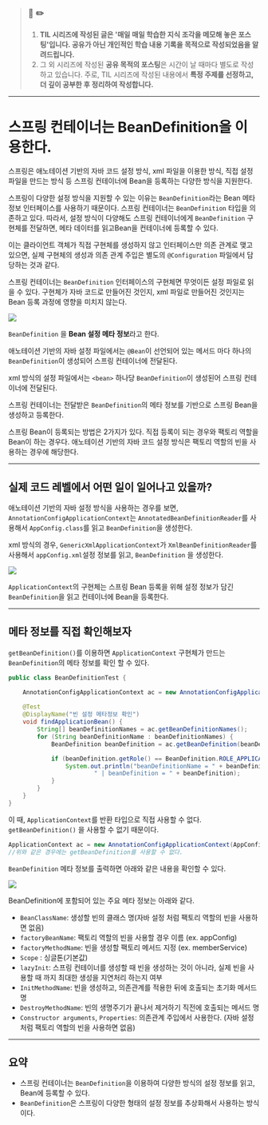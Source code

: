 > ### 📖 ✏️ 
> 1. **TIL 시리즈에 작성된 글은 '매일 매일 학습한 지식 조각을 메모해 놓은 포스팅'입니다. 공유가 아닌 개인적인 학습 내용 기록을 목적으로 작성되었음을 알려드립니다.**
> 2. 그 외 시리즈에 작성된 **공유 목적의 포스팅**은 시간이 날 때마다 별도로 작성하고 있습니다. 주로, TIL 시리즈에 작성된 내용에서 **특정 주제를 선정하고, 더 깊이 공부한 후 정리하여 작성합니다.**

---

# 스프링 컨테이너는 BeanDefinition을 이용한다.

스프링은 애노테이션 기반의 자바 코드 설정 방식, xml 파일을 이용한 방식, 직접 설정 파일을 만드는 방식 등 스프링 컨테이너에 Bean을 등록하는 다양한 방식을 지원한다.

스프링이 다양한 설정 방식을 지원할 수 있는 이유는 `BeanDefinition`라는 Bean 메타 정보 인터페이스를 사용하기 때문이다. 스프링 컨테이너는 `BeanDefinition` 타입을 의존하고 있다. 따라서, 설정 방식이 다양해도 스프링 컨테이너에게 `BeanDefinition` 구현체를 전달하면, 메타 데이터를 읽고Bean을 컨테이너에 등록할 수 있다.

이는 클라이언트 객체가 직접 구현체를 생성하지 않고 인터페이스만 의존 관계로 맺고 있으면, 실제 구현체의 생성과 의존 관계 주입은 별도의 `@Configuration` 파일에서 담당하는 것과 같다.

스프링 컨테이너는 `BeanDefinition` 인터페이스의 구현체면 무엇이든 설정 파일로 읽을 수 있다. 구현체가 자바 코드로 만들어진 것인지, xml 파일로 만들어진 것인지는 Bean 등록 과정에 영향을 미치지 않는다.

![](https://images.velog.io/images/woply/post/52b80ed6-866e-4aad-bdb9-68336c5a4def/image.png)

`BeanDefinition` 을 **Bean 설정 메타 정보**라고 한다. 

애노테이션 기반의 자바 설정 파일에서는 `@Bean`이 선언되어 있는 메서드 마다 하나의 `BeanDefinition`이 생성되어 스프링 컨테이너에 전달된다. 

xml 방식의 설정 파일에서는 `<bean>` 하나당 `BeanDefinition`이 생성된어 스프링 컨테이너에 전달된다. 

스프링 컨테이너는 전달받은 `BeanDefinition`의 메타 정보를 기반으로 스프링 Bean을 생성하고 등록한다.

스프링 Bean이 등록되는 방법은 2가지가 있다. 직접 등록이 되는 경우와 팩토리 역할을 Bean이 하는 경우다. 애노테이션 기반의 자바 코드 설정 방식은 팩토리 역할의 빈을 사용하는 경우에 해당한다.

---

## 실제 코드 레벨에서 어떤 일이 일어나고 있을까?

애노테이션 기반의 자바 설정 방식을 사용하는 경우를 보면, `AnnotationConfigApplicationContext`는 `AnnotatedBeanDefinitionReader`를 사용해서 `AppConfig.class`를 읽고 `BeanDefinition`을 생성한다.

xml 방식의 경우, `GenericXmlApplicationContext`가 `XmlBeanDefinitionReader`를 사용해서 `appConfig.xml`설정 정보를 읽고, `BeanDefinition` 을 생성한다. 


  ![](https://images.velog.io/images/woply/post/99cf4c02-fb51-4291-bd3a-56e8f95d4c61/image.png)

`ApplicationContext`의 구현체는 스프링 Bean 등록을 위해 설정 정보가 담긴 `BeanDefinition`을 읽고 컨테이너에 Bean을 등록한다.

---

## 메타 정보를 직접 확인해보자

`getBeanDefinition()`를 이용하면 `ApplicationContext` 구현체가 만드는 `BeanDefinition`의 메타 정보를 확인 할 수 있다.

```java
public class BeanDefinitionTest {

    AnnotationConfigApplicationContext ac = new AnnotationConfigApplicationContext(AppConfig.class);
    
    @Test
    @DisplayName("빈 설정 메타정보 확인")
    void findApplicationBean() {
        String[] beanDefinitionNames = ac.getBeanDefinitionNames();
        for (String beanDefinitionName : beanDefinitionNames) {
            BeanDefinition beanDefinition = ac.getBeanDefinition(beanDefinitionName);

            if (beanDefinition.getRole() == BeanDefinition.ROLE_APPLICATION) {
                System.out.println("beanDefinitionName = " + beanDefinitionName +
                        " | beanDefinition = " + beanDefinition);
            }
        }
    }
}
```

이 때, `ApplicationContext`를 반환 타입으로 직접 사용할 수 없다. `getBeanDefinition()` 을 사용할 수 없기 때문이다.

```java
ApplicationContext ac = new AnnotationConfigApplicationContext(AppConfig.class); 
//위와 같은 경우에는 getBeanDefinition를 사용할 수 없다.
```


`BeanDefinition` 메타 정보를 출력하면 아래와 같은 내용을 확인할 수 있다.


![](https://images.velog.io/images/woply/post/b9e5ba32-0d50-41f5-b9fc-6b2c566c6a72/image.png)


BeanDefinition에 포함되어 있는 주요 메타 정보는 아래와 같다.

- `BeanClassName`: 생성할 빈의 클래스 명(자바 설정 처럼 팩토리 역할의 빈을 사용하면 없음) 
- `factoryBeanName`: 팩토리 역할의 빈을 사용할 경우 이름 (ex. appConfig)
- `factoryMethodName`: 빈을 생성할 팩토리 메서드 지정 (ex. memberService)
- `Scope` : 싱글톤(기본값) 
- `lazyInit`: 스프링 컨테이너를 생성할 때 빈을 생성하는 것이 아니라, 실제 빈을 사용할 때 까지 최대한 생성을 지연처리 하는지 여부 
- `InitMethodName`: 빈을 생성하고, 의존관계를 적용한 뒤에 호출되는 초기화 메서드 명 
- `DestroyMethodName`: 빈의 생명주기가 끝나서 제거하기 직전에 호출되는 메서드 명 
- `Constructor arguments`, `Properties`: 의존관계 주입에서 사용한다. (자바 설정 처럼 팩토리 역할의 빈을 사용하면 없음) 

---

## 요약
- 스프링 컨테이너는 `BeanDefinition`을 이용하여 다양한 방식의 설정 정보를 읽고, Bean에 등록할 수 있다.
- `BeanDefinition`은 스프링이 다양한 형태의 설정 정보를 추상화해서 사용하는 방식이다.
